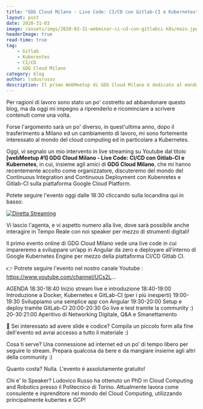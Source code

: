 ```yaml
---
title: "GDG Cloud Milano - Live Code: CI/CD con Gitlab-CI e Kubernetes"
layout: post
date: 2020-31-03
image: /assets/imgs/2020-03-31-webminar-ci-cd-con-gitlabci-k8s/main.jpg
headerImage: true
read-time: true
tag:
    - Gitlab
    - Kuberentes
    - CI/CD
    - GDG Cloud Milano
category: blog
author: ludusrusso
description: Il primo WebMeetup di GDG Cloud Milano è dedicato al mondo Kuberntes e Continuos Integration!
---
```


Per ragioni di lavoro sono stato un po' costretto ad abbandonare questo blog,
ma da oggi mi impegno a riprenderlo e ricominciare a scrivere contenuti come
una volta.

Forse l'argomento sarà un po' diverso, in quest'ultima anno, dopo il trasferimento
a Milano ed un cambiamento di lavoro, mi sono fortemente interessato al mondo
del cloud computing ed in particolare a Kubernetes.

Oggi, vi segnalo un mio intervento in live streaming su Youtube dal titolo
**[webMeetup #1] GDG Cloud Milano - Live Code: CI/CD con Gitlab-CI e Kubernetes**,
in cui, insieme agli amici di **GDG Cloud Milano**, che mi hanno recentemente
accolto come organizzatore, discuteremo del mondo del Continuous Integration and
Continuous Deployment con Kubenretes e Gitlab-CI sulla piattaforma Google Cloud
Platform.

Potete seguire l'evento oggi dalle 18:30 cliccando sulla locandina qui in basso:

[![Diretta Streaming](2020-03-31-webminar-ci-cd-con-gitlabci-k8s)](https://youtu.be/IBNwrk24BLk)

Vi lascio l'agenta, e vi aspetto numero alla live, dove sarà possibile anche
interagire in Tempo Reale con noi speaker per mezzo di strumenti digitali!

Il primo evento online di GDG Cloud Milano vede una live code in cui impareremo a sviluppare un’app in Angular da zero e deployare all’interno di Google Kubernetes Engine per mezzo della piattaforma CI/CD Gitlab CI.

👉 Potrete seguire l'evento nel nostro canale Youtube : https://www.youtube.com/channel/UCs2L...

AGENDA
18:30-18:40 Inizio stream live e introduzione
18:40-19:00 Introduzione a Docker, Kubernetes e GitLab-CI (per i più inesperti)
19:00-19:30 Sviluppiamo una semplice app con Angular
19:30-20:00 Setup e deploy tramite GitLab-CI
20:00-20:30 Go live e test tramite la community :)
20-30:21:00 Aperitivo di Networking Digitale, Q&A e Smanettamento

📑 Sei interessato ad avere slide e codice? Compila un piccolo form alla fine dell'evento ed avrai accesso a tutto il materiale :)

Cosa ti serve?
Una connessione ad internet ed un po’ di tempo libero per seguire lo stream. Prepara qualcosa da bere e da mangiare insieme agli altri della community :)

Quanto costa?
Nulla. L'evento è assolutamente gratuito!

Chi e' lo Speaker?
Ludovico Russo ha ottenuto un PhD in Cloud Computing and Robotics presso il Politecnico di Torino. Attualmente lavora come consulente e inprenditore nel mondo del Cloud Computing, utilizzando principalmente kubertes e GCP!
